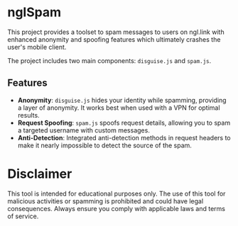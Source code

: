 # nglSpam

This project provides a toolset to spam messages to users on ngl.link with enhanced anonymity and spoofing features which ultimately crashes the user's mobile client. 

The project includes two main components: `disguise.js` and `spam.js`.

## Features

- **Anonymity**: `disguise.js` hides your identity while spamming, providing a layer of anonymity. It works best when used with a VPN for optimal results.
- **Request Spoofing**: `spam.js` spoofs request details, allowing you to spam a targeted username with custom messages.
- **Anti-Detection**: Integrated anti-detection methods in request headers to make it nearly impossible to detect the source of the spam.

# Disclaimer
This tool is intended for educational purposes only. The use of this tool for malicious activities or spamming is prohibited and could have legal consequences. Always ensure you comply with applicable laws and terms of service.
